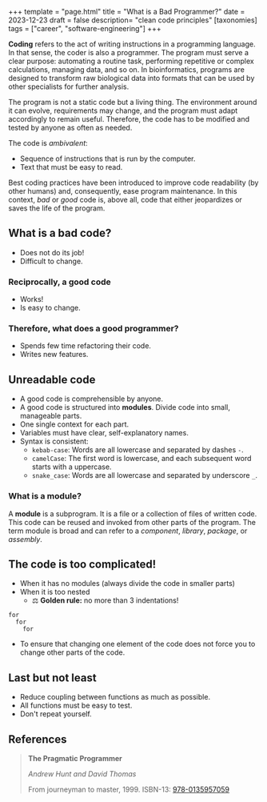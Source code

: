 +++
template = "page.html"
title = "What is a Bad Programmer?"
date =  2023-12-23
draft = false
description= "clean code principles"
[taxonomies]
tags = ["career", "software-engineering"]
+++

**Coding** refers to the act of writing instructions in a programming language. In that sense, the coder is also a programmer. The program must serve a clear purpose: automating a routine task, performing repetitive or complex calculations, managing data, and so on. In bioinformatics, programs are designed to transform raw biological data into formats that can be used by other specialists for further analysis.
<!-- more -->
The program is not a static code but a living thing. The environment around it can evolve, requirements may change, and the program must adapt accordingly to remain useful. Therefore, the code has to be modified and tested by anyone as often as needed.

The code is *ambivalent*:
* Sequence of instructions that is run by the computer.
* Text that must be easy to read.

Best coding practices have been introduced to improve code readability (by other humans) and, consequently, ease program maintenance. In this context, *bad* or *good* code is, above all, code that either jeopardizes or saves the life of the program.

## What is a bad code?

* Does not do its job!
* Difficult to change.

### Reciprocally, a good code

* Works!
* Is easy to change.

### Therefore, what does a good programmer?

* Spends few time refactoring their code.
* Writes new features.

## Unreadable code

* A good code is comprehensible by anyone.
* A good code is structured into **modules**. Divide code into small, manageable parts.
* One single context for each part.
* Variables must have clear, self-explanatory names.
* Syntax is consistent:
  * `kebab-case`: Words are all lowercase and separated by dashes `-`.
  * `camelCase`: The first word is lowercase, and each subsequent word starts with a uppercase.
  * `snake_case`: Words are all lowercase and separated by underscore `_`.


<div class = "encart_inside_article">

### What is a module?

A **module** is a subprogram. It is a file or a collection of files of written code. This code can be reused and invoked from other parts of the program. The term module is broad and can refer to a *component*, *library*, *package*, or *assembly*.

</div>

## The code is too complicated!

* When it has no modules (always divide the code in smaller parts)
* When it is too nested
  * :balance_scale: **Golden rule:** no more than 3 indentations!
```
for
  for
    for
```
* To ensure that changing one element of the code does not force you to change other parts of the code.



## Last but not least

* Reduce coupling between functions as much as possible.
* All functions must be easy to test.
* Don't repeat yourself.


## References

> **The Pragmatic Programmer**
>
> *Andrew Hunt and David Thomas*
>
> From journeyman to master, 1999. ISBN-13: [978-0135957059](https://openlibrary.org/isbn/978-0135957059)
